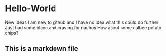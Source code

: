 # Hello-World
New ideas
I am new to github and I have no idea what this could do further
Just had some blanc and craving for nachos
How about some calbee potato chips?
## This is a markdown file
